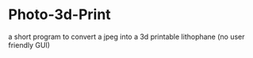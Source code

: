 # Photo-3d-Print
a short program to convert a jpeg into a 3d printable lithophane
(no user friendly GUI)
